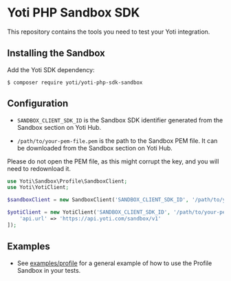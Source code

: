 # Yoti PHP Sandbox SDK

This repository contains the tools you need to test your Yoti integration.

## Installing the Sandbox

Add the Yoti SDK dependency:

```console
$ composer require yoti/yoti-php-sdk-sandbox
```

## Configuration

* `SANDBOX_CLIENT_SDK_ID` is the Sandbox SDK identifier generated from the Sandbox section on Yoti Hub.

* `/path/to/your-pem-file.pem` is the path to the Sandbox PEM file. It can be downloaded from the Sandbox section on Yoti Hub.

Please do not open the PEM file, as this might corrupt the key, and you will need to redownload it.

```php
use Yoti\Sandbox\Profile\SandboxClient;
use Yoti\YotiClient;

$sandboxClient = new SandboxClient('SANDBOX_CLIENT_SDK_ID', '/path/to/your-pem-file.pem');

$yotiClient = new YotiClient('SANDBOX_CLIENT_SDK_ID', '/path/to/your-pem-file.pem', [
    'api.url' => 'https://api.yoti.com/sandbox/v1'
]);
```

## Examples

- See [examples/profile](examples/profile) for a general example of how to use the Profile Sandbox in your tests.
